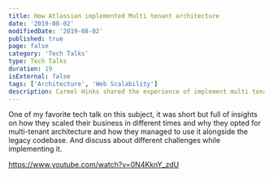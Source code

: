 ```yaml
---
title: How Atlassian implemented Multi tenant architecture
date: '2019-08-02'
modifiedDate: '2019-08-02'
published: true
page: false
category: 'Tech Talks'
type: Tech Talks
duration: 19
isExternal: false
tags: ['Architecture', 'Web Scalability']
description: Carmel Hinks shared the experience of implement multi tenant architecture in atlassian products. It includes answers for what, why, how it was implemented in atlassian.
---
```


One of my favorite tech talk on this subject, it was short but full of insights on how they scaled their business in different times and why they opted for multi-tenant architecture and how they managed to use it alongside the legacy codebase. And discuss about different challenges while implementing it.

https://www.youtube.com/watch?v=0N4KknY_zdU
